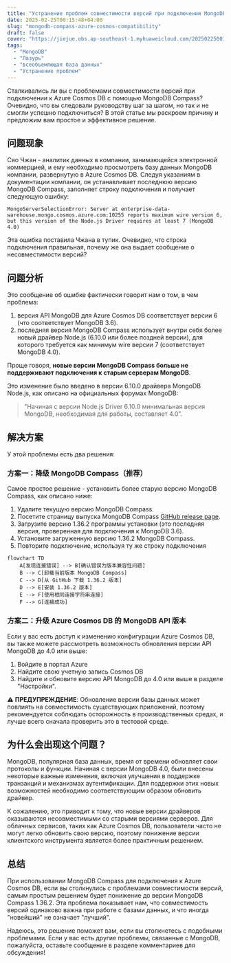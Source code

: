 ```yaml
---
title: "Устранение проблем совместимости версий при подключении MongoDB Compass к Azure Cosmos DB"
date: 2025-02-25T00:15:48+04:00
slug: "mongodb-compass-azure-cosmos-compatibility"
draft: false
cover: "https://jiejue.obs.ap-southeast-1.myhuaweicloud.com/20250225001857779.webp"
tags:
  - "MongoDB"
  - "Лазурь"
  - "всеобъемлющая база данных"
  - "Устранение проблем"
---
```


Сталкивались ли вы с проблемами совместимости версий при подключении к Azure Cosmos DB с помощью MongoDB Compass? Очевидно, что вы следовали руководству шаг за шагом, но так и не смогли успешно подключиться? В этой статье мы раскроем причину и предложим вам простое и эффективное решение.

<!--more-->

## 问题现象

Сяо Чжан - аналитик данных в компании, занимающейся электронной коммерцией, и ему необходимо просмотреть базу данных MongoDB компании, развернутую в Azure Cosmos DB. Следуя указаниям в документации компании, он устанавливает последнюю версию MongoDB Compass, заполняет строку подключения и получает следующую ошибку:

```
MongoServerSelectionError: Server at enterprise-data-warehouse.mongo.cosmos.azure.com:10255 reports maximum wire version 6, but this version of the Node.js Driver requires at least 7 (MongoDB 4.0)
```

Эта ошибка поставила Чжана в тупик. Очевидно, что строка подключения правильная, почему же она выдает сообщение о несовместимости версий?

## 问题分析

Это сообщение об ошибке фактически говорит нам о том, в чем проблема:

1. версия API MongoDB для Azure Cosmos DB соответствует версии 6 (что соответствует MongoDB 3.6).
2. последняя версия MongoDB Compass использует внутри себя более новый драйвер Node.js (6.10.0 или более поздней версии), для которого требуется как минимум wire версии 7 (соответствует MongoDB 4.0).

Проще говоря, **новые версии MongoDB Compass больше не поддерживают подключения к старым серверам MongoDB**.

Это изменение было введено в версии 6.10.0 драйвера MongoDB Node.js, как описано на официальных форумах MongoDB:

> "Начиная с версии Node.js Driver 6.10.0 минимальная версия MongoDB, необходимая для работы, составляет 4.0".

## 解决方案

У этой проблемы есть два решения:

### 方案一：降级 MongoDB Compass（推荐）

Самое простое решение - установить более старую версию MongoDB Compass, как описано ниже:

1. Удалите текущую версию MongoDB Compass.
2. Посетите страницу выпуска MongoDB Compass [GitHub release page](https://github.com/mongodb-js/compass/releases).
3. Загрузите версию 1.36.2 программы установки (это последняя версия, проверенная для подключения к MongoDB 3.6).
4. Установите загруженную версию 1.36.2 MongoDB Compass.
5. Повторите подключение, используя ту же строку подключения

```mermaid
flowchart TD
    A[发现连接错误] --> B[确认错误为版本兼容性问题]
    B --> C[卸载当前版本 MongoDB Compass]
    C --> D[从 GitHub 下载 1.36.2 版本]
    D --> E[安装 1.36.2 版本]
    E --> F[使用相同连接字符串连接]
    F --> G[连接成功]
```

### 方案二：升级 Azure Cosmos DB 的 MongoDB API 版本

Если у вас есть доступ к изменению конфигурации Azure Cosmos DB, вы также можете рассмотреть возможность обновления версии API MongoDB до 4.0 или выше:

1. Войдите в портал Azure
2. Найдите свою учетную запись Cosmos DB
3. Найдите и обновите версию API MongoDB до 4.0 или выше в разделе "Настройки".

⚠️ **ПРЕДУПРЕЖДЕНИЕ**: Обновление версии базы данных может повлиять на совместимость существующих приложений, поэтому рекомендуется соблюдать осторожность в производственных средах, и лучше всего сначала проверить это в тестовой среде.

## 为什么会出现这个问题？

MongoDB, популярная база данных, время от времени обновляет свои протоколы и функции. Начиная с версии MongoDB 4.0, были внесены некоторые важные изменения, включая улучшения в поддержке транзакций и механизмах аутентификации. Для поддержки этих новых возможностей необходимо соответствующим образом обновить драйвер.

К сожалению, это приводит к тому, что новые версии драйверов оказываются несовместимыми со старыми версиями серверов. Для облачных сервисов, таких как Azure Cosmos DB, пользователи часто не могут легко обновить свою версию, поэтому понижение версии клиентского инструмента является более практичным решением.

## 总结

При использовании MongoDB Compass для подключения к Azure Cosmos DB, если вы столкнулись с проблемами совместимости версий, самым простым решением будет понижение до версии MongoDB Compass 1.36.2. Эта проблема показывает нам, что совместимость версий одинаково важна при работе с базами данных, и что иногда "новейший" не означает "лучший".

Надеюсь, это решение поможет вам, если вы столкнетесь с подобными проблемами. Если у вас есть другие проблемы, связанные с MongoDB, пожалуйста, оставьте сообщение в разделе комментариев для обсуждения!